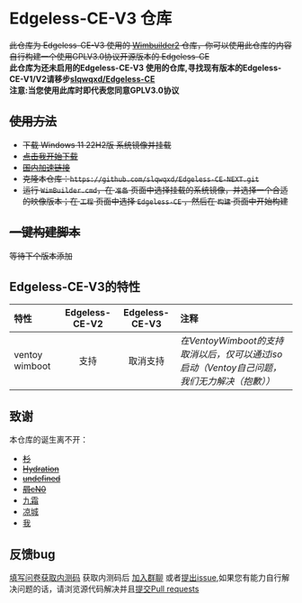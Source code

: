 # Edgeless-CE-V3 仓库
<del>此仓库为 Edgeless-CE-V3 使用的 [Wimbuilder2](https://github.com/slorelee/wimbuilder2) 仓库，你可以使用此仓库的内容自行构建一个使用GPLV3.0协议开源版本的 Edgeless-CE</del><br>
__此仓库为还未启用的Edgeless-CE-V3 使用的仓库,寻找现有版本的Edgeless-CE-V1/V2请移步[slqwqxd/Edgeless-CE](https://github.com/slqwqxd/Edgeless-CE)__<br>
**注意:当您使用此库时即代表您同意GPLV3.0协议**
  
## <del>使用方法</del>
* <del>下载 Windows 11 22H2版 系统镜像并挂载</del>
* <del>[点击我开始下载](https://onemanager-one-virid.vercel.app/main/os/zh-cn_windows_11_business_editions_updated_june_2022_x64_dvd_0b165f6d.iso)</del>
* <del>[国内加速链接](https://slqwqsoft-my.sharepoint.com/:u:/g/personal/we_slqwqsoft_onmicrosoft_com/EbyQz5YiW6NAp1-XpCYHO7oB4mIxmiZBZ8hJQ98yf-LAsg?e=s5ysPk)</del>
* <del>克隆本仓库：`https://github.com/slqwqxd/Edgeless-CE-NEXT.git`</del>
* <del>运行 `WimBuilder.cmd`，在 `准备` 页面中选择挂载的系统镜像，并选择一个合适的映像版本；在 `工程` 页面中选择 `Edgeless-CE` ，然后在 `构建` 页面中开始构建</del>

## <del>一键构建脚本</del>
  <del>等待下个版本添加</del>

## Edgeless-CE-V3的特性
|特性|Edgeless-CE-V2|Edgeless-CE-V3|注释|
|:---|:---:|:---:|:---|
|ventoy wimboot|支持|取消支持|_在VentoyWimboot的支持取消以后，仅可以通过iso启动（Ventoy自己问题，我们无力解决（抱歉））_|

## 致谢
本仓库的诞生离不开：
* <del>[杉](https://github.com/834772509)</del>
* <del>[Hydration](https://github.com/hydrati)</del>
* <del>[undefined](https://github.com/undefined-ux)</del>
* <del>[屑cN0](https://github.com/Cnotech)</del>
* [九霜](https://github.com/littlepai114514)
* [凉城](https://github.com/lcdl6)
* [我](https://github.com/slqwqxd)

## 反馈bug
[填写问卷获取内测码](https://www.wjx.cn/vm/QAJUmGm.aspx)
获取内测码后
[加入群聊](https://jq.qq.com/?_wv=1027&k=mQLo2rRU)
或者[提出issue](https://github.com/slqwqxd/Edgeless-CE-NEXT/issues/new/choose),如果您有能力自行解决问题的话，请浏览源代码解决并且[提交Pull requests](https://github.com/slqwqxd/Edgeless-CE-NEXT/pulls)
